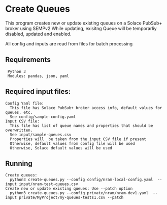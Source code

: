 # Create Queues

This program creates new or update existing queues on a Solace PubSub+ broker using SEMPv2
While updating, exisitng Queue will be temporarliy disabled, updated and enabled.

All config and inputs are read from files for batch processing
## Requirements
```
 Python 3
 Modules: pandas, json, yaml
```
## Required input files:
```
Config Yaml file:
  This file has Solace PubSub+ broker access info, default values for queues, etc.
  See config/sample-config.yaml
Input CSV file:
  This file has list of queue names and properties that should be overwritten.
  See input/sample-queues.csv
  Properties will  be taken from the input CSV file if present 
  Otherwise, default values from config file will be used
  Otherwise, Solace default values will be used
```

## Running

```
Create queues:
  python3 create-queues.py --config config/nram-local-config.yaml  --input input/nram-test-queues.csv
Create new or update existing queues: Use --patch option
  python3 create-queues.py --config private/nram/nram-dev1.yaml  --input private/MyProject/my-queues-tests1.csv --patch
```